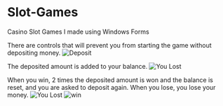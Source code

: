 # Slot-Games
Casino Slot Games I made using Windows Forms

There are controls that will prevent you from starting the game without depositing money.
![Deposit](https://user-images.githubusercontent.com/109898238/208313171-89864b82-8633-4567-8d81-984f69332b9b.png)


The deposited amount is added to your balance.
![You Lost](https://user-images.githubusercontent.com/109898238/208313382-c1be236b-b8f2-4339-abb5-14d1fe7f241d.png)


When you win, 2 times the deposited amount is won and the balance is reset, and you are asked to deposit again.
When you lose, you lose your money.
![You Lost](https://user-images.githubusercontent.com/109898238/208313228-f416ccd0-c346-4bb0-8256-cb0397f7cdb5.png)
![win](https://user-images.githubusercontent.com/109898238/208313284-849d1309-4743-4423-9da8-47a54de9d6ee.png)
